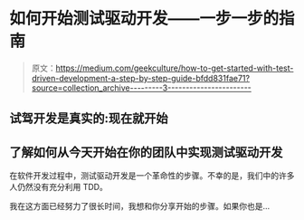 # 如何开始测试驱动开发——一步一步的指南

> 原文：<https://medium.com/geekculture/how-to-get-started-with-test-driven-development-a-step-by-step-guide-bfdd831fae71?source=collection_archive---------3----------------------->

## 试驾开发是真实的:现在就开始

## 了解如何从今天开始在你的团队中实现测试驱动开发

在软件开发过程中，测试驱动开发是一个革命性的步骤。不幸的是，我们中的许多人仍然没有充分利用 TDD。

我在这方面已经努力了很长时间，我想和你分享开始的步骤。如果你也是…